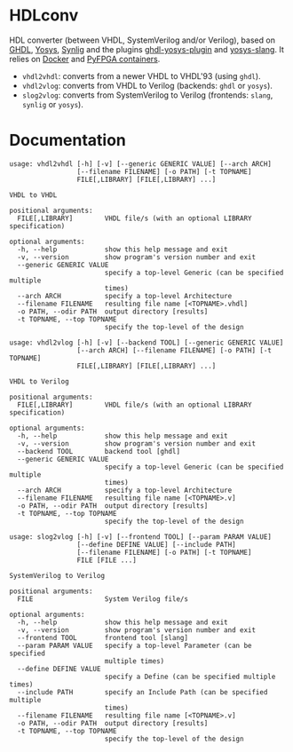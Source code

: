 # HDLconv

HDL converter (between VHDL, SystemVerilog and/or Verilog), based on [GHDL](https://github.com/ghdl/ghdl), [Yosys](https://github.com/YosysHQ/yosys), [Synlig](https://github.com/chipsalliance/synlig) and the plugins [ghdl-yosys-plugin](https://github.com/ghdl/ghdl-yosys-plugin) and [yosys-slang](https://github.com/povik/yosys-slang).
It relies on [Docker](https://docs.docker.com/get-docker) and [PyFPGA containers](https://github.com/PyFPGA/containers).

* `vhdl2vhdl`: converts from a newer VHDL to VHDL'93 (using `ghdl`).
* `vhdl2vlog`: converts from VHDL to Verilog (backends: `ghdl` or `yosys`).
* `slog2vlog`: converts from SystemVerilog to Verilog (frontends: `slang`, `synlig` or `yosys`).

# Documentation

```
usage: vhdl2vhdl [-h] [-v] [--generic GENERIC VALUE] [--arch ARCH]
                 [--filename FILENAME] [-o PATH] [-t TOPNAME]
                 FILE[,LIBRARY] [FILE[,LIBRARY] ...]

VHDL to VHDL

positional arguments:
  FILE[,LIBRARY]        VHDL file/s (with an optional LIBRARY specification)

optional arguments:
  -h, --help            show this help message and exit
  -v, --version         show program's version number and exit
  --generic GENERIC VALUE
                        specify a top-level Generic (can be specified multiple
                        times)
  --arch ARCH           specify a top-level Architecture
  --filename FILENAME   resulting file name [<TOPNAME>.vhdl]
  -o PATH, --odir PATH  output directory [results]
  -t TOPNAME, --top TOPNAME
                        specify the top-level of the design
```

```
usage: vhdl2vlog [-h] [-v] [--backend TOOL] [--generic GENERIC VALUE]
                 [--arch ARCH] [--filename FILENAME] [-o PATH] [-t TOPNAME]
                 FILE[,LIBRARY] [FILE[,LIBRARY] ...]

VHDL to Verilog

positional arguments:
  FILE[,LIBRARY]        VHDL file/s (with an optional LIBRARY specification)

optional arguments:
  -h, --help            show this help message and exit
  -v, --version         show program's version number and exit
  --backend TOOL        backend tool [ghdl]
  --generic GENERIC VALUE
                        specify a top-level Generic (can be specified multiple
                        times)
  --arch ARCH           specify a top-level Architecture
  --filename FILENAME   resulting file name [<TOPNAME>.v]
  -o PATH, --odir PATH  output directory [results]
  -t TOPNAME, --top TOPNAME
                        specify the top-level of the design
```

```
usage: slog2vlog [-h] [-v] [--frontend TOOL] [--param PARAM VALUE]
                 [--define DEFINE VALUE] [--include PATH]
                 [--filename FILENAME] [-o PATH] [-t TOPNAME]
                 FILE [FILE ...]

SystemVerilog to Verilog

positional arguments:
  FILE                  System Verilog file/s

optional arguments:
  -h, --help            show this help message and exit
  -v, --version         show program's version number and exit
  --frontend TOOL       frontend tool [slang]
  --param PARAM VALUE   specify a top-level Parameter (can be specified
                        multiple times)
  --define DEFINE VALUE
                        specify a Define (can be specified multiple times)
  --include PATH        specify an Include Path (can be specified multiple
                        times)
  --filename FILENAME   resulting file name [<TOPNAME>.v]
  -o PATH, --odir PATH  output directory [results]
  -t TOPNAME, --top TOPNAME
                        specify the top-level of the design
```
